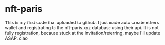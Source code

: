 # nft-paris
This is my first code that uploaded to github.
I just made auto create ethers wallet and registrating to the nft-paris.xyz database using their api.
It is not fully registration, because stuck at the invitation/referring, maybe I'll update ASAP. ciao
